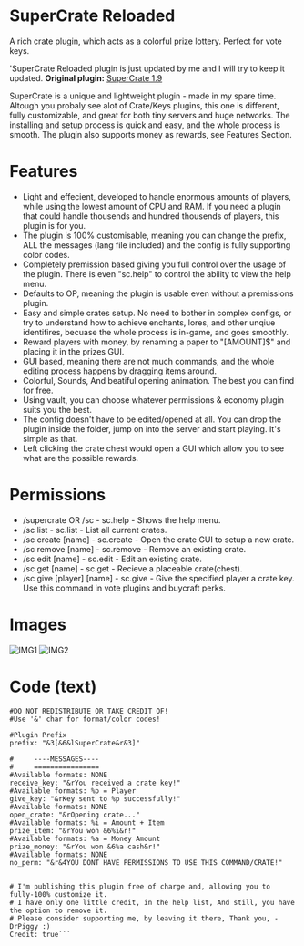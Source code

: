# SuperCrate Reloaded
A rich crate plugin, which acts as a colorful prize lottery. Perfect for vote keys.

'SuperCrate Reloaded plugin is just updated by me and I will try to keep it updated. **Original plugin:** [SuperCrate 1.9](https://www.spigotmc.org/resources/supercrate.20377/)

SuperCrate is a unique and lightweight plugin - made in my spare time. Altough you probaly see alot of Crate/Keys plugins, this one is different, fully customizable, and great for both tiny servers and huge networks.
The installing and setup process is quick and easy, and the whole process is smooth. The plugin also supports money as rewards, see Features Section.

# Features
- Light and effecient, developed to handle enormous amounts of players, while using the lowest amount of CPU and RAM. If you need a plugin that could handle thousends and hundred thousends of players, this plugin is for you.
- The plugin is 100% customisable, meaning you can change the prefix, ALL the messages (lang file included) and the config is fully supporting color codes.
- Completely premission based giving you full control over the usage of the plugin. There is even "sc.help" to control the ability to view the help menu.
- Defaults to OP, meaning the plugin is usable even without a premissions plugin.
- Easy and simple crates setup. No need to bother in complex configs, or try to understand how to achieve enchants, lores, and other unqiue identifires, becuase the whole process is in-game, and goes smoothly.
- Reward players with money, by renaming a paper to "[AMOUNT]$" and placing it in the prizes GUI.
- GUI based, meaning there are not much commands, and the whole editing process happens by dragging items around.
- Colorful, Sounds, And beatiful opening animation. The best you can find for free.
- Using vault, you can choose whatever permissions & economy plugin suits you the best.
- The config doesn't have to be edited/opened at all. You can drop the plugin inside the folder, jump on into the server and start playing. It's simple as that.
- Left clicking the crate chest would open a GUI which allow you to see what are the possible rewards.

# Permissions
- /supercrate OR /sc - sc.help - Shows the help menu.
- /sc list - sc.list - List all current crates.
- /sc create [name] - sc.create - Open the crate GUI to setup a new crate.
- /sc remove [name] - sc.remove - Remove an existing crate.
- /sc edit [name] - sc.edit - Edit an existing crate.
- /sc get [name] - sc.get - Recieve a placeable crate(chest).
- /sc give [player] [name] - sc.give - Give the specified player a crate key. Use this command in vote plugins and buycraft perks.

# Images
![IMG1](https://proxy.spigotmc.org/6eb7b0937e398546bce5a51037ce6dc839132e73?url=http%3A%2F%2Fi.imgur.com%2F2RCj1Ly.png)
![IMG2](https://proxy.spigotmc.org/0c16602ce9992722eb8dc4808dd0d74e686375d4?url=http%3A%2F%2Fi.imgur.com%2FjEYAXou.png)

# Code (text)
```#SuperCrate by DrPiggy
#DO NOT REDISTRIBUTE OR TAKE CREDIT OF!
#Use '&' char for format/color codes!

#Plugin Prefix
prefix: "&3[&6&lSuperCrate&r&3]"

#     ----MESSAGES----
#     ================
#Available formats: NONE
receive_key: "&rYou received a crate key!"
#Available formats: %p = Player
give_key: "&rKey sent to %p successfully!"
#Available formats: NONE
open_crate: "&rOpening crate..."
#Available formats: %i = Amount + Item
prize_item: "&rYou won &6%i&r!"
#Available formats: %a = Money Amount
prize_money: "&rYou won &6%a cash&r!"
#Available formats: NONE
no_perm: "&r&4YOU DONT HAVE PERMISSIONS TO USE THIS COMMAND/CRATE!"


# I'm publishing this plugin free of charge and, allowing you to fully-100% customize it.
# I have only one little credit, in the help list, And still, you have the option to remove it.
# Please consider supporting me, by leaving it there, Thank you, -DrPiggy :)
Credit: true```
